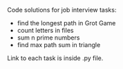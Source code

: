 
Code solutions for job interview tasks:
- find the longest path in Grot Game
- count letters in files
- sum n prime numbers
- find max path sum in triangle

Link to each task is inside .py file.
